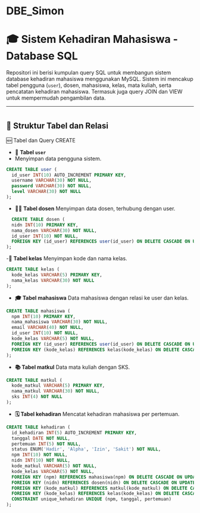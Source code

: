 # DBE_Simon

# 🎓 Sistem Kehadiran Mahasiswa - Database SQL

Repositori ini berisi kumpulan query SQL untuk membangun sistem database kehadiran mahasiswa menggunakan MySQL. Sistem ini mencakup tabel pengguna (`user`), dosen, mahasiswa, kelas, mata kuliah, serta pencatatan kehadiran mahasiswa. Termasuk juga query JOIN dan VIEW untuk mempermudah pengambilan data.

---
#
## 🧱 Struktur Tabel dan Relasi
🆕 Tabel dan Query CREATE
- 👤 **Tabel `user`**  
- Menyimpan data pengguna sistem.

```sql
CREATE TABLE user (
  id_user INT(10) AUTO_INCREMENT PRIMARY KEY,
  username VARCHAR(30) NOT NULL,
  password VARCHAR(30) NOT NULL,
  level VARCHAR(30) NOT NULL
);
```

- 👨‍🏫 **Tabel dosen**
Menyimpan data dosen, terhubung dengan user.

```sql
  CREATE TABLE dosen (
  nidn INT(10) PRIMARY KEY,
  nama_dosen VARCHAR(30) NOT NULL,
  id_user INT(10) NOT NULL,
  FOREIGN KEY (id_user) REFERENCES user(id_user) ON DELETE CASCADE ON UPDATE CASCADE
);
```

-🏫 **Tabel kelas**
Menyimpan kode dan nama kelas.

```sql
CREATE TABLE kelas (
  kode_kelas VARCHAR(5) PRIMARY KEY,
  nama_kelas VARCHAR(30) NOT NULL
);
```

- **🎓 Tabel mahasiswa**
Data mahasiswa dengan relasi ke user dan kelas.

```sql
CREATE TABLE mahasiswa (
  npm INT(10) PRIMARY KEY,
  nama_mahasiswa VARCHAR(30) NOT NULL,
  email VARCHAR(40) NOT NULL,
  id_user INT(10) NOT NULL,
  kode_kelas VARCHAR(5) NOT NULL,
  FOREIGN KEY (id_user) REFERENCES user(id_user) ON DELETE CASCADE ON UPDATE CASCADE,
  FOREIGN KEY (kode_kelas) REFERENCES kelas(kode_kelas) ON DELETE CASCADE ON UPDATE CASCADE
);
```

- **📚 Tabel matkul**
Data mata kuliah dengan SKS.

```sql
CREATE TABLE matkul (
  kode_matkul VARCHAR(5) PRIMARY KEY,
  nama_matkul VARCHAR(30) NOT NULL,
  sks INT(4) NOT NULL
);
```


- **🗓️ Tabel kehadiran**
Mencatat kehadiran mahasiswa per pertemuan.

```sql
CREATE TABLE kehadiran (
  id_kehadiran INT(5) AUTO_INCREMENT PRIMARY KEY,
  tanggal DATE NOT NULL,
  pertemuan INT(5) NOT NULL,
  status ENUM('Hadir', 'Alpha', 'Izin', 'Sakit') NOT NULL,
  npm INT(10) NOT NULL,
  nidn INT(10) NOT NULL,
  kode_matkul VARCHAR(5) NOT NULL,
  kode_kelas VARCHAR(5) NOT NULL,
  FOREIGN KEY (npm) REFERENCES mahasiswa(npm) ON DELETE CASCADE ON UPDATE CASCADE,
  FOREIGN KEY (nidn) REFERENCES dosen(nidn) ON DELETE CASCADE ON UPDATE CASCADE,
  FOREIGN KEY (kode_matkul) REFERENCES matkul(kode_matkul) ON DELETE CASCADE ON UPDATE CASCADE,
  FOREIGN KEY (kode_kelas) REFERENCES kelas(kode_kelas) ON DELETE CASCADE ON UPDATE CASCADE,
  CONSTRAINT unique_kehadiran UNIQUE (npm, tanggal, pertemuan)
);
```
